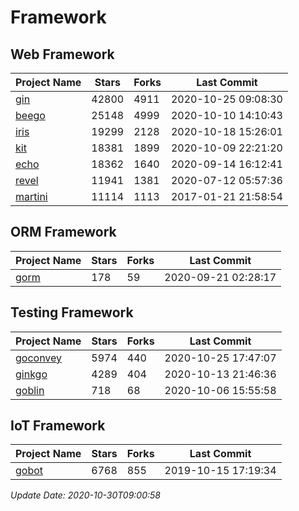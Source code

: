 # Framework

## Web Framework
| Project Name | Stars | Forks | Last Commit |
| ------------ | ----- | ----- | ----------- |
| [gin](https://github.com/gin-gonic/gin) | 42800 | 4911 | 2020-10-25 09:08:30 |
| [beego](https://github.com/astaxie/beego) | 25148 | 4999 | 2020-10-10 14:10:43 |
| [iris](https://github.com/kataras/iris) | 19299 | 2128 | 2020-10-18 15:26:01 |
| [kit](https://github.com/go-kit/kit) | 18381 | 1899 | 2020-10-09 22:21:20 |
| [echo](https://github.com/labstack/echo) | 18362 | 1640 | 2020-09-14 16:12:41 |
| [revel](https://github.com/revel/revel) | 11941 | 1381 | 2020-07-12 05:57:36 |
| [martini](https://github.com/go-martini/martini) | 11114 | 1113 | 2017-01-21 21:58:54 |

## ORM Framework
| Project Name | Stars | Forks | Last Commit |
| ------------ | ----- | ----- | ----------- |
| [gorm](https://github.com/jinzhu/gorm) | 178 | 59 | 2020-09-21 02:28:17 |

## Testing Framework
| Project Name | Stars | Forks | Last Commit |
| ------------ | ----- | ----- | ----------- |
| [goconvey](https://github.com/smartystreets/goconvey) | 5974 | 440 | 2020-10-25 17:47:07 |
| [ginkgo](https://github.com/onsi/ginkgo) | 4289 | 404 | 2020-10-13 21:46:36 |
| [goblin](https://github.com/franela/goblin) | 718 | 68 | 2020-10-06 15:55:58 |

## IoT Framework
| Project Name | Stars | Forks | Last Commit |
| ------------ | ----- | ----- | ----------- |
| [gobot](https://github.com/hybridgroup/gobot) | 6768 | 855 | 2019-10-15 17:19:34 |

*Update Date: 2020-10-30T09:00:58*